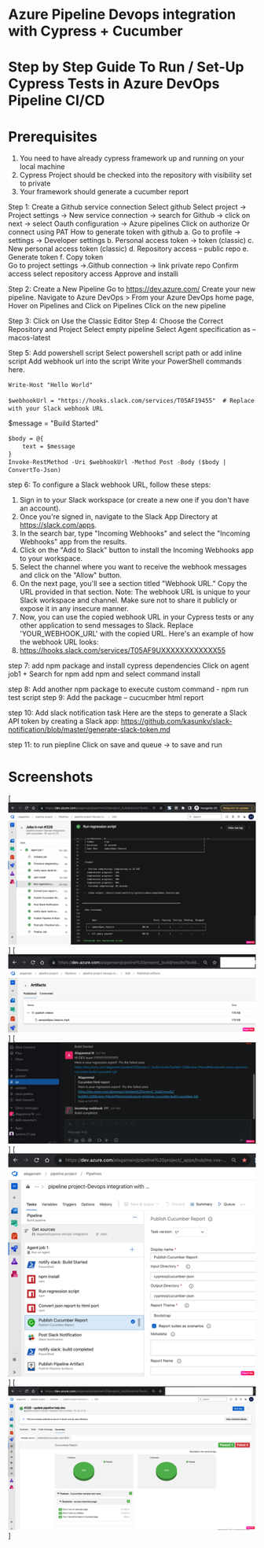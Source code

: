 # Azure Pipeline Devops integration with Cypress + Cucumber  

# Step by Step Guide To Run / Set-Up Cypress Tests in Azure DevOps Pipeline CI/CD
# Prerequisites
1.	You need to have already cypress framework up and running on your local machine
2.	Cypress Project should be checked into the repository with visibility set to private 
3.	Your framework should generate a cucumber report 

Step 1:  Create a Github service connection 
Select github
Select project -> Project settings -> New  service connection -> search for Github -> click on next -> select Oauth configuration -> Azure pipelines
Click on authorize
Or connect using PAT 
How to generate token with github
a.	Go to profile -> settings -> Developer settings
b.	Personal access token -> token (classic)
c.	New personal access token (classic)
d.	Repository access – public repo 
e.	Generate token 
f.	Copy token  
Go to project settings ->.Github connection -> link private repo 
Confirm access 
select repository access
Approve and installi

Step 2: Create a New Pipeline
Go to  https://dev.azure.com/
Create your new pipeline. Navigate to Azure DevOps > From your Azure DevOps home page, Hover on Pipelines and Click on Pipelines
Click on the new pipeline 

Step 3: Click on Use the Classic Editor
Step 4: Choose the Correct Repository and Project
Select empty pipeline
Select Agent specification as – macos-latest

Step 5: Add powershell script
Select powershell script path  or add inline script
Add webhook url into the script 
Write your PowerShell commands here.

	Write-Host "Hello World"

	$webhookUrl = "https://hooks.slack.com/services/T05AF19455"  # Replace with your Slack webhook URL
$message = "Build Started"

	$body = @{
    	text = $message
	}
	Invoke-RestMethod -Uri $webhookUrl -Method Post -Body ($body | ConvertTo-Json)

step 6: To configure a Slack webhook URL, follow these steps:
1.	Sign in to your Slack workspace (or create a new one if you don't have an account).
2.	Once you're signed in, navigate to the Slack App Directory at https://slack.com/apps.
3.	In the search bar, type "Incoming Webhooks" and select the "Incoming Webhooks" app from the results.
4.	Click on the "Add to Slack" button to install the Incoming Webhooks app to your workspace.
5.	Select the channel where you want to receive the webhook messages and click on the "Allow" button.
6.	On the next page, you'll see a section titled "Webhook URL." Copy the URL provided in that section.
Note: The webhook URL is unique to your Slack workspace and channel. Make sure not to share it publicly or expose it in any insecure manner.
7.	Now, you can use the copied webhook URL in your Cypress tests or any other application to send messages to Slack. Replace 'YOUR_WEBHOOK_URL' with the copied URL.
Here's an example of how the webhook URL looks:
8.	https://hooks.slack.com/services/T05AF9UXXXXXXXXXXXX55

step 7: add npm package and install cypress dependencies 
Click on agent job1 + 
Search for npm 
add npm and select command install

step 8: Add another npm package to execute custom command -  npm run test script 
step 9: Add the package – cucucmber html report 

step 10: Add slack notification task 
Here are the steps to generate a Slack API token by creating a Slack app:
https://github.com/kasunkv/slack-notification/blob/master/generate-slack-token.md

step 11: to run piepline 
Click on save and queue -> to save and run

 
 # Screenshots
[![Classic-Editor](https://github.com/alagamai/Azure-Devops-Integration-Cypress-Cucumber/blob/master/images/Classic-editor-Agent-Job.png)]
[![Publish-Artifacts](https://github.com/alagamai/Azure-Devops-Integration-Cypress-Cucumber/blob/master/images/Publish-Artifacts.png)]
[![Slack-Notification](https://github.com/alagamai/Azure-Devops-Integration-Cypress-Cucumber/blob/master/images/Slack-Notification.png)]
[![classic-editor-pipeline-script](https://github.com/alagamai/Azure-Devops-Integration-Cypress-Cucumber/blob/master/images/classic-editor-pipeline-script.png)]
[![cucumber-report](https://github.com/alagamai/Azure-Devops-Integration-Cypress-Cucumber/blob/master/images/cucumber-report.png)]
